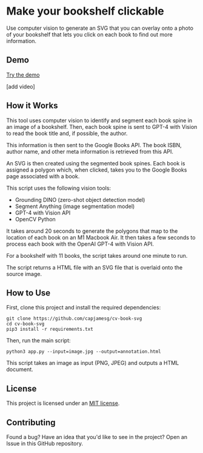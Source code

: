 # Make your bookshelf clickable

Use computer vision to generate an SVG that you can overlay onto a photo of your bookshelf that lets you click on each book to find out more information.

## Demo

[Try the demo](https://capjamesg.github.io/cv-book-svg/annotations.html)

[add video]

## How it Works

This tool uses computer vision to identify and segment each book spine in an image of a bookshelf. Then, each book spine is sent to GPT-4 with Vision to read the book title and, if possible, the author.

This information is then sent to the Google Books API. The book ISBN, author name, and other meta information is retrieved from this API.

An SVG is then created using the segmented book spines. Each book is assigned a polygon which, when clicked, takes you to the Google Books page associated with a book.

This script uses the following vision tools:

- Grounding DINO (zero-shot object detection model)
- Segment Anything (image segmentation model)
- GPT-4 with Vision API
- OpenCV Python

It takes around 20 seconds to generate the polygons that map to the location of each book on an M1 Macbook Air. It then takes a few seconds to process each book with the OpenAI GPT-4 with Vision API.

For a bookshelf with 11 books, the script takes around one minute to run.

The script returns a HTML file with an SVG file that is overlaid onto the source image.

## How to Use

First, clone this project and install the required dependencies:

```
git clone https://github.com/capjamesg/cv-book-svg
cd cv-book-svg
pip3 install -r requirements.txt
```

Then, run the main script:

```
python3 app.py --input=image.jpg --output=annotation.html
```

This script takes an image as input (PNG, JPEG) and outputs a HTML document.

## License

This project is licensed under an [MIT license](LICENSE).

## Contributing

Found a bug? Have an idea that you'd like to see in the project? Open an Issue in this GitHub repository.
